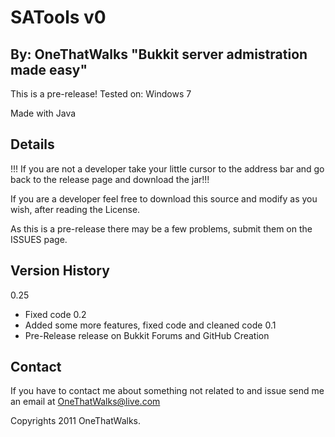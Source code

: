 SATools v0
==============
By: OneThatWalks
"Bukkit server admistration made easy"
--------------------------------------

This is a pre-release!
Tested on:
Windows 7

Made with Java

Details
-------

!!! If you are not a developer take your little cursor
to the address bar and go back to the release page
and download the jar!!!

If you are a developer feel free to download this source
and modify as you wish, after reading the License.

As this is a pre-release there may be a few problems,
submit them on the ISSUES page.

Version History
---------------
0.25
- Fixed code
0.2
- Added some more features, fixed code and cleaned code
0.1
- Pre-Release release on Bukkit Forums and GitHub Creation

Contact
------------------------------------------------------------------
If you have to contact me about something not related to and issue
send me an email at OneThatWalks@live.com

Copyrights 2011 OneThatWalks.